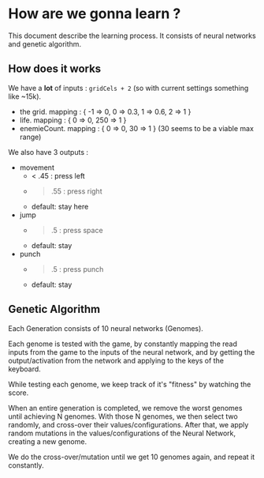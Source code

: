 # How are we gonna learn ?

This document describe the learning process. It consists of neural networks and genetic algorithm.

## How does it works

We have a **lot** of inputs : `gridCels + 2` (so with current settings something like ~15k).
- the grid. mapping : {
                    -1 => 0,
                    0 => 0.3,
                    1 => 0.6,
                    2 => 1
                }
- life. mapping : { 0 => 0, 250 => 1 }
- enemieCount. mapping : { 0 => 0, 30 => 1 } (30 seems to be a viable max range)

We also have 3 outputs :
- movement
    - < .45  : press left
    - > .55  : press right
    - default: stay here
- jump
    - > .5   : press space
    - default: stay
- punch
    - > .5   : press punch
    - default: stay

## Genetic Algorithm

Each Generation consists of 10 neural networks (Genomes).

Each genome is tested with the game, by constantly mapping the read inputs from the game to the inputs of the neural network, and by getting the output/activation from the network and applying to the keys of the keyboard.

While testing each genome, we keep track of it's "fitness" by watching the score.

When an entire generation is completed, we remove the worst genomes until achieving N genomes. With those N genomes, we then select two randomly, and cross-over their values/configurations. After that, we apply random mutations in the values/configurations of the Neural Network, creating a new genome.

We do the cross-over/mutation until we get 10 genomes again, and repeat it constantly.

